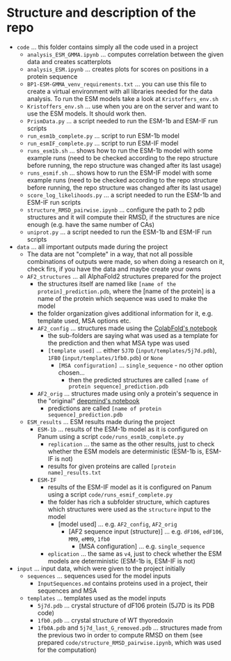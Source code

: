 # Structure and description of the repo
- `code` ... this folder contains simply all the code used in a project
  - `analysis_ESM_GMMA.ipynb` ... computes correlation between the given data and creates scatterplots
  - `analysis_ESM.ipynb` ... creates plots for scores on positions in a protein sequence
  - `BP1-ESM-GMMA_venv_requirements.txt` ... you can use this file to create a virtual environment with all libraries needed for the data analysis. To run the ESM models take a look at `Kristoffers_env.sh`
  - `Kristoffers_env.sh` ... use when you are on the server and want to use the ESM models. It should work then.
  - `PrismData.py` ... a script needed to run the ESM-1b and ESM-IF run scripts
  - `run_esm1b_complete.py` ... script to run ESM-1b model
  - `run_esmIF_complete.py` ... script to run ESM-IF model
  - `runs_esm1b.sh` ... shows how to run the ESM-1b model with some example runs (need to be checked according to the repo structure before running, the repo structure was changed after its last usage)
  - `runs_esmif.sh` ... shows how to run the ESM-IF model with some example runs (need to be checked according to the repo structure before running, the repo structure was changed after its last usage)
  - `score_log_likelihoods.py` ... a script needed to run the ESM-1b and ESM-IF run scripts
  - `structure_RMSD_pairwise.ipynb` ... configure the path to 2 pdb structures and it will compute their RMSD, if the structures are nice enough (e.g. have the same number of CAs)
  - `uniprot.py` ... a script needed to run the ESM-1b and ESM-IF run scripts
- `data` ... all important outputs made during the project
  - The data are not "complete" in a way, that not all possible combinations of outputs were made, so when doing a research on it, check firs, if you have the data and maybe create your owns
  - `AF2_structures` ... all AlphaFold2 structures prepared for the project
    - the structures itself are named like `[name of the protein]_prediction.pdb`, where the [name of the protein] is a name of the protein which sequence was used to make the model
    - the folder organization gives additional information for it, e.g. template used, MSA options etc.
    - `AF2_config` ... structures made using the [ColabFold's notebook](https://colab.research.google.com/github/sokrypton/ColabFold/blob/main/AlphaFold2.ipynb)
      - the sub-folders are saying what was used as a template for the prediction and then what MSA type was used
      - `[template used]` ... either `5J7D` (`input/templates/5j7d.pdb`), `1FB0` (`input/templates/1fb0.pdb`) or `None`
        - `[MSA configuration]` ... `single_sequence` - no other option chosen...
          - then the predicted structures are called `[name of protein sequence]_prediction.pdb`
    - `AF2_orig` ... structures made using only a protein's sequence in the "original" [deepmind's notebook](https://colab.research.google.com/github/deepmind/alphafold/blob/main/notebooks/AlphaFold.ipynb)
      - predictions are called `[name of protein sequence]_prediction.pdb`
  - `ESM_results` ... ESM results made during the project
    - `ESM-1b` ... results of the ESM-1b model as it is configured on Panum using a script `code/runs_esm1b_complete.py`
      - `replication` ... the same as the other results, just to check whether the ESM models are deterministic (ESM-1b is, ESM-IF is not)
      - results for given proteins are called `[protein name]_results.txt`
    - `ESM-IF`
      - results of the ESM-IF model as it is configured on Panum using a script `code/runs_esmif_complete.py`
      - the folder has rich a subfolder structure, which captures which structures were used as the `structure` input to the model
        - [model used] ... e.g. `AF2_config`, `AF2_orig`
          - [AF2 sequence input (structure)] ... e.g. `dF106`, `edF106`, `MM9`, `eMM9`, `1fb0`
            - [MSA configuration] ... e.g. `single_sequence`
      - `eplication` ... the same as `v4`, just to check whether the ESM models are deterministic (ESM-1b is, ESM-IF is not)
- `input` ... input data, which were given to the project initially
  - `sequences` ... sequences used for the model inputs
    - `InputSequences.md` contains proteins used in a project, their sequences and MSA
  - `templates` ... templates used as the model inputs
    - `5j7d.pdb` ... crystal structure of dF106 protein (5J7D is its PDB code)
    - `1fb0.pdb` ... crystal structure of WT thyoredoxin
    - `1fb0A.pdb` and `5j7d_last_G_removed.pdb` ... structures made from the previous two in order to compute RMSD on them (see prepared `code/structure_RMSD_pairwise.ipynb`, which was used for the computation)